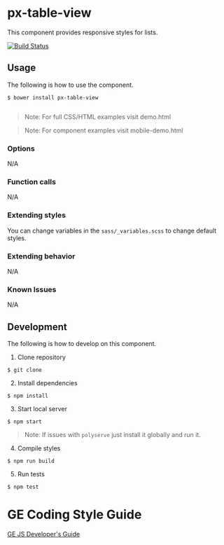 # px-table-view
This component provides responsive styles for lists.

[![Build Status](https://travis-ci.org/PredixDev/px-table-view.svg?branch=master)](https://travis-ci.org/PredixDev/px-table-view)

## Usage
The following is how to use the component.

```
$ bower install px-table-view
```


```html

```

> Note: For full CSS/HTML examples visit demo.html

> Note: For component examples visit mobile-demo.html


### Options
N/A

### Function calls
N/A

### Extending styles
You can change variables in the `sass/_variables.scss` to change default styles.

### Extending behavior
N/A

### Known Issues
N/A

## Development
The following is how to develop on this component.

1. Clone repository

  ```
  $ git clone
  ```

2. Install dependencies

  ```
  $ npm install
  ```

3. Start local server

  ```
  $ npm start
  ```

  > Note: If issues with `polyserve` just install it globally and run it.

4. Compile styles

  ```
  $ npm run build
  ```


5. Run tests

  ```
  $ npm test
  ```



# GE Coding Style Guide
[GE JS Developer's Guide](https://github.com/GeneralElectric/javascript)
